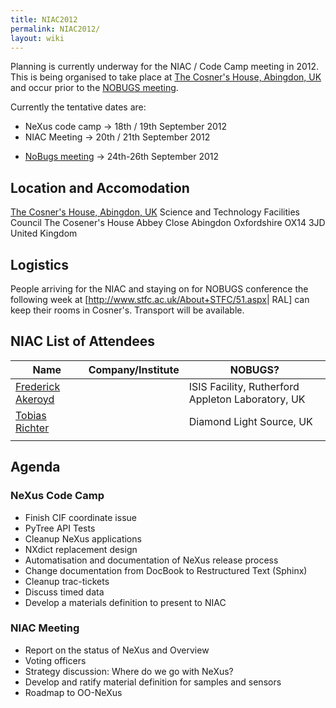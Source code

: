 ```yaml
---
title: NIAC2012
permalink: NIAC2012/
layout: wiki
---
```


Planning is currently underway for the NIAC / Code Camp meeting in 2012.
This is being organised to take place at [The Cosner's House, Abingdon,
UK](http://www.stfc.ac.uk/About+STFC/44.aspx) and occur prior to the
[NOBUGS meeting](http://www.nobugsconference.org/).

Currently the tentative dates are:

-   NeXus code camp -&gt; 18th / 19th September 2012
-   NIAC Meeting -&gt; 20th / 21th September 2012

<!-- -->

-   [NoBugs meeting](http://www.nobugsconference.org/Conferences) -&gt;
    24th-26th September 2012

Location and Accomodation
-------------------------

[The Cosner's House, Abingdon,
UK](http://www.stfc.ac.uk/About+STFC/44.aspx) Science and Technology
Facilities Council The Cosener's House Abbey Close Abingdon Oxfordshire
OX14 3JD United Kingdom

Logistics
---------

People arriving for the NIAC and staying on for NOBUGS conference the
following week at \[<http://www.stfc.ac.uk/About+STFC/51.aspx>| RAL\]
can keep their rooms in Cosner's. Transport will be available.

NIAC List of Attendees
----------------------

| Name                                                   | Company/Institute                                   | NOBUGS? |
|--------------------------------------------------------|-----------------------------------------------------|---------|
| [Frederick Akeroyd](User%3AFreddie_Akeroyd "wikilink") | | ISIS Facility, Rutherford Appleton Laboratory, UK | | YES   |
| [Tobias Richter](User%3ATobias_Richter "wikilink")     | | Diamond Light Source, UK                          | | YES   |
||

Agenda
------

### NeXus Code Camp

-   Finish CIF coordinate issue
-   PyTree API Tests
-   Cleanup NeXus applications
-   NXdict replacement design
-   Automatisation and documentation of NeXus release process
-   Change documentation from DocBook to Restructured Text (Sphinx)
-   Cleanup trac-tickets
-   Discuss timed data
-   Develop a materials definition to present to NIAC

### NIAC Meeting

-   Report on the status of NeXus and Overview
-   Voting officers
-   Strategy discussion: Where do we go with NeXus?
-   Develop and ratify material definition for samples and sensors
-   Roadmap to OO-NeXus

